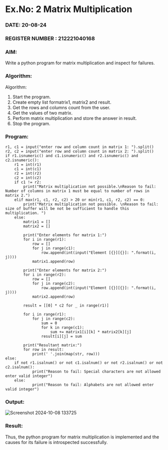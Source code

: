 # Ex.No: 2   Matrix Multiplication 

### DATE: 20-08-24                                                                           
### REGISTER NUMBER : 212221040168

### AIM: 
Write a python program for matrix multiplication and inspect for failures.
 
### Algorithm:

Algorithm:
1. Start the program.
2. Create empty list formatrix1, matrix2 and result.
3. Get the rows and columns count from the user.
4. Get the values of two matrix.
5. Perform matrix multiplication and store the answer in result.
6. Stop the program.
### Program:

```
r1, c1 = input("enter row and column count in matrix 1: ").split()
r2, c2 = input("enter row and column count in matrix 2: ").split()
if r1.isnumeric() and c1.isnumeric() and r2.isnumeric() and c2.isnumeric():
    r1 = int(r1)
    c1 = int(c1)
    r2 = int(r2)
    c2 = int(c2)
    if c1 != r2:
        print("Matrix multiplication not possible.\nReason to fail: Number of columns in matrix 1 must be equal to number of rows in matrix 2.")
    elif max(r1, c1, r2, c2) > 20 or min(r1, c1, r2, c2) == 0:
        print("Matrix multiplication not possible. \nReason to fail: size of buffer will be not be sufficient to handle this multiplication. ")
    else:
        matrix1 = []
        matrix2 = []
        
        print("Enter elements for matrix 1:")
        for i in range(r1):
            row = []
            for j in range(c1):
                row.append(int(input("Element [{}][{}]: ".format(i, j))))
            matrix1.append(row)
        
        print("Enter elements for matrix 2:")
        for i in range(r2):
            row = []
            for j in range(c2):
                row.append(int(input("Element [{}][{}]: ".format(i, j))))
            matrix2.append(row)
        
        result = [[0] * c2 for _ in range(r1)]
        
        for i in range(r1):
            for j in range(c2):
                sum = 0
                for k in range(c1):
                    sum += matrix1[i][k] * matrix2[k][j]
                result[i][j] = sum
        
        print("Resultant matrix:")
        for row in result:
            print(' '.join(map(str, row)))
else:
    if not r1.isalnum() or not c1.isalnum() or not r2.isalnum() or not c2.isalnum():
            print("Reason to fail: Special characters are not allowed enter valid integer")
    else:
            print("Reason to fail: Alphabets are not allowed enter valid integer")

```











### Output:

![Screenshot 2024-10-08 133725](https://github.com/user-attachments/assets/994ecc89-7f0f-4908-b0dd-622bd97ca559)





### Result:
Thus, the python program for matrix multiplication is implemented and the causes for its failure is introspected successfully.

